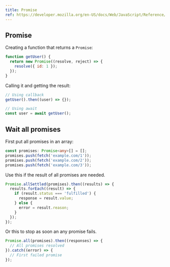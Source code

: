 ```yaml
---
title: Promise
ref: https://developer.mozilla.org/en-US/docs/Web/JavaScript/Reference/Global_Objects/Promise/all
---
```


## Promise

Creating a function that returns a `Promise`:

```js
function getUser() {
  return new Promise((resolve, reject) => {
    resolve({ id: 1 });
  });
}
```

Calling it and getting the result:

```js
// Using callback
getUser().then((user) => {});

// Using await
const user = await getUser();
```

## Wait all promises

First put all promises in an array:

```ts
const promises: Promise<any>[] = [];
promises.push(fetch('example.com/1'));
promises.push(fetch('example.com/2'));
promises.push(fetch('example.com/3'));
```

Use this if the result of all promises are needed.

```ts
Promise.allSettled(promises).then((results) => {
  results.forEach((result) => {
    if (result.status === 'fulfilled') {
      response = result.value;
    } else {
      error = result.reason;
    }
  });
});
```

Or this to stop as soon an any promise fails.

```ts
Promise.all(promises).then((responses) => {
  // All promises resolved
}).catch((error) => {
  // First failed promise
});
```
